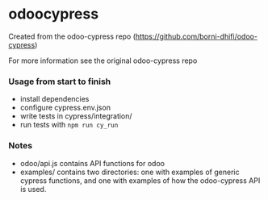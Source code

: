 # odoocypress
Created from the odoo-cypress repo (https://github.com/borni-dhifi/odoo-cypress)

For more information see the original odoo-cypress repo

### Usage from start to finish
* install dependencies
* configure cypress.env.json
* write tests in cypress/integration/
* run tests with `npm run cy_run`

### Notes
* odoo/api.js contains API functions for odoo
* examples/ contains two directories: one with examples of generic cypress functions, and one with examples of how the odoo-cypress API is used.
